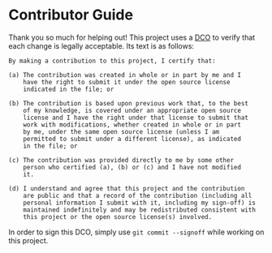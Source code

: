 <!--
SPDX-FileCopyrightText: The matrix-alertmanager-receiver Authors
SPDX-License-Identifier: GPL-3.0-or-later
 -->

# Contributor Guide

Thank you so much for helping out! This project uses a [DCO](https://developercertificate.org/) to verify that each change is legally acceptable. Its text is as follows:

```
By making a contribution to this project, I certify that:

(a) The contribution was created in whole or in part by me and I
    have the right to submit it under the open source license
    indicated in the file; or

(b) The contribution is based upon previous work that, to the best
    of my knowledge, is covered under an appropriate open source
    license and I have the right under that license to submit that
    work with modifications, whether created in whole or in part
    by me, under the same open source license (unless I am
    permitted to submit under a different license), as indicated
    in the file; or

(c) The contribution was provided directly to me by some other
    person who certified (a), (b) or (c) and I have not modified
    it.

(d) I understand and agree that this project and the contribution
    are public and that a record of the contribution (including all
    personal information I submit with it, including my sign-off) is
    maintained indefinitely and may be redistributed consistent with
    this project or the open source license(s) involved.
```

In order to sign this DCO, simply use `git commit --signoff` while working on this project.
